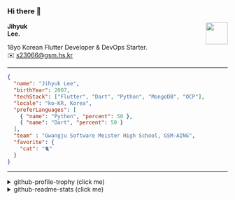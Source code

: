 ### Hi there 👋
<img src="https://github.githubassets.com/images/mona-loading-default.gif" width="50px" align="right">
</a>

**Jihyuk\
Lee.**

18yo Korean Flutter Developer & DevOps Starter.\
✉️ <s23066@gsm.hs.kr>

---

```json
{
  "name": "Jihyuk Lee",
  "birthYear": 2007,
  "techStack": ["Flutter", "Dart", "Python", "MongoDB", "OCP"],
  "locale": "ko-KR, Korea",
  "preferLanguages": [
    { "name": "Python", "percent": 50 },
    { "name": "Dart", "percent": 50 }
  ],
  "team" : "Gwangju Software Meister High School, GSM-AING",
  "favorite": {
    "cat": "🐈"
  }
}
```
---
<details>
  <summary>github-profile-trophy (click me)</summary>
  
![](https://github-profile-trophy.vercel.app/?username=withJihyuk&row=1&column=8&theme=nord)
  
</details>
<details>
  <summary>github-readme-stats (click me)</summary>
  
<!--START_SECTION:waka-->
![Code Time](http://img.shields.io/badge/Code%20Time-505%20hrs%2023%20mins-blue)

![Lines of code](https://img.shields.io/badge/%EC%A0%80%EB%8A%94%20%EC%97%AC%ED%83%9C%EA%B9%8C%EC%A7%80%20-408.4%20thousand%20%EC%A4%84%EC%9D%98%20%EC%BD%94%EB%93%9C%EB%A5%BC%20%EC%9E%91%EC%84%B1%ED%96%88%EC%96%B4%EC%9A%94.-blue)

**저는 저녁형 인간이에요. 🦉** 

```text
🌞 아침                     178 commits         ████░░░░░░░░░░░░░░░░░░░░░   14.22 % 
🌆 낮　                     411 commits         ████████░░░░░░░░░░░░░░░░░   32.83 % 
🌃 저녁                     488 commits         ██████████░░░░░░░░░░░░░░░   38.98 % 
🌙 밤　                     175 commits         ███░░░░░░░░░░░░░░░░░░░░░░   13.98 % 
```


📊 **저는 이번주를 이렇게 시간을 보냈어요.** 

```text
🕑︎ Timezone: Asia/Seoul

💬 프로그래밍 언어들: 
Dart                     2 hrs 10 mins       ████████████████░░░░░░░░░   64.73 % 
Kotlin                   39 mins             █████░░░░░░░░░░░░░░░░░░░░   19.53 % 
Text                     13 mins             ██░░░░░░░░░░░░░░░░░░░░░░░   06.70 % 
JavaScript               7 mins              █░░░░░░░░░░░░░░░░░░░░░░░░   03.80 % 
TypeScript               5 mins              █░░░░░░░░░░░░░░░░░░░░░░░░   02.50 % 

🔥 에디터들: 
Android Studio           2 hrs 31 mins       ███████████████████░░░░░░   75.16 % 
VS Code                  50 mins             ██████░░░░░░░░░░░░░░░░░░░   24.84 % 

💻 운영 체제들: 
Mac                      3 hrs 21 mins       █████████████████████████   100.00 % 
```


 Last Updated on 21/09/2024 18:44:20 UTC
<!--END_SECTION:waka-->

</details>

</div>

